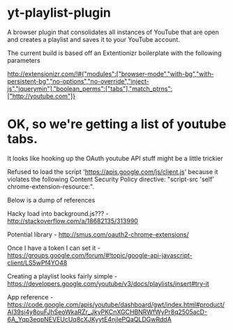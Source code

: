 yt-playlist-plugin
==================

A browser plugin that consolidates all instances of YouTube that are open and creates a playlist and saves it to your YouTube account.

The current build is based off an Extentionizr boilerplate with the following parameters

http://extensionizr.com/!#{"modules":["browser-mode","with-bg","with-persistent-bg","no-options","no-override","inject-js","jquerymin"],"boolean_perms":["tabs"],"match_ptrns":["http://youtube.com"]}


OK, so we're getting a list of youtube tabs.
============================================

It looks like hooking up the OAuth youtube API stuff might be a little trickier

Refused to load the script 'https://apis.google.com/js/client.js' because it violates the following Content Security Policy directive: "script-src 'self' chrome-extension-resource:".

Below is a dump of references

Hacky load into background.js??? - http://stackoverflow.com/a/18682135/313990

Potential library - http://smus.com/oauth2-chrome-extensions/

Once I have a token I can set it - https://groups.google.com/forum/#!topic/google-api-javascript-client/LS5wPf4YO48

Creating a playlist looks fairly simple - https://developers.google.com/youtube/v3/docs/playlists/insert#try-it

App reference - https://code.google.com/apis/youtube/dashboard/gwt/index.html#product/AI39si4y8ouFJhSeoWkaRZr_JkyPKCnXGCHBNRWfWyPr8q2505acD-6A_Yqp3eqpNEVEUcUq8cXJKyytE4njlePQaQLDGwRddA